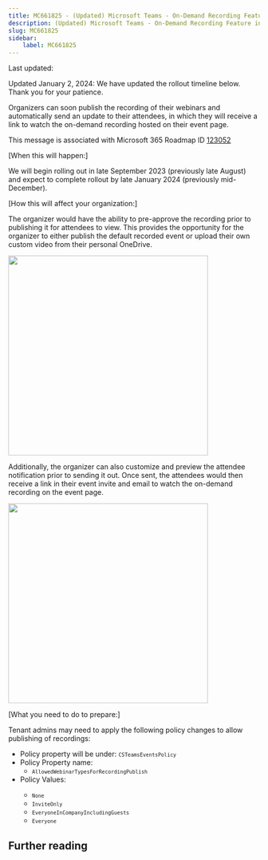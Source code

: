 ```yaml
---
title: MC661825 - (Updated) Microsoft Teams - On-Demand Recording Feature in Webinars
description: (Updated) Microsoft Teams - On-Demand Recording Feature in Webinars
slug: MC661825
sidebar:
    label: MC661825
---
```



Last updated: 

<p style="">Updated January 2, 2024: We have updated the rollout timeline below. Thank you for your patience.</p><p style="">Organizers can soon publish the recording of their webinars and automatically send an update to their attendees, in which they will receive a link to watch the on-demand recording hosted on their event page.&nbsp;</p>
<p>This message is associated with Microsoft 365 Roadmap ID <a href="https://www.microsoft.com/microsoft-365/roadmap?filters=&amp;searchterms=123052" target="_blank">123052</a></p>

<p>[When this will happen:]<br></p><p>We will begin rolling out in late September 2023 (previously late August) and expect to complete rollout by late January 2024 (previously mid-December).&nbsp;<br></p>

<p>[How this will affect your organization:]</p><p>The organizer would have the ability to pre-approve the recording prior to publishing it for attendees to view. This provides the opportunity for the organizer to either publish the default recorded event or upload their own custom video from their personal OneDrive.</p><p><img src="https://img-prod-cms-rt-microsoft-com.akamaized.net/cms/api/am/imageFileData/RW18zFM?ver=6c63" style="width: 400px;" "alt="publish" webinar="" recording="" view"=""><br></p><p>Additionally, the organizer can also customize and preview the attendee notification prior to sending it out. Once sent, the attendees would then receive a link in their event invite and email to watch the on-demand recording on the event page.</p><p><img src="https://img-prod-cms-rt-microsoft-com.akamaized.net/cms/api/am/imageFileData/RW18CkF?ver=441d" style="width: 400px;" "alt="webinar" recording="" hosted="" on="" event="" page="" view"=""><br></p><p>
</p><p>[What you need to do to prepare:]</p><p>Tenant admins may need to apply the following policy changes to allow publishing of recordings:</p><ul><li>Policy property will be under: <code><code>CSTeamsEventsPolicy</code></code></li><li>Policy Property name:<ul><li><code><code>AllowedWebinarTypesForRecordingPublish</code></code></li></ul></li><li>Policy Values:</li><ul><li><code><code>None</code></code>&nbsp;</li><li><code><code>InviteOnly</code></code></li><li><code><code>EveryoneInCompanyIncludingGuests</code></code></li><li><code><code>Everyone</code></code></li></ul></ul>

## Further reading
